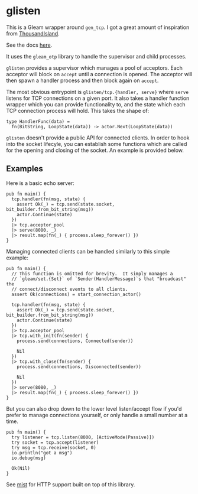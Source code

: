 # glisten

This is a Gleam wrapper around `gen_tcp`. I got a great amount of inspiration
from [ThousandIsland](https://github.com/mtrudel/thousand_island).

See the docs [here](https://hexdocs.pm/glisten/).

It uses the `gleam_otp` library to handle the supervisor and child processes.

`glisten` provides a supervisor which manages a pool of acceptors. Each acceptor
will block on `accept` until a connection is opened.  The acceptor will then
spawn a handler process and then block again on `accept`.

The most obvious entrypoint is `glisten/tcp.{handler, serve}` where `serve`
listens for TCP connections on a given port.  It also takes a handler function
wrapper which you can provide functionality to, and the state which each TCP
connection process will hold.  This takes the shape of:

```gleam
type HandlerFunc(data) =
  fn(BitString, LoopState(data)) -> actor.Next(LoopState(data))
```

`glisten` doesn't provide a public API for connected clients.  In order to hook
into the socket lifecyle, you can establish some functions which are called
for the opening and closing of the socket.  An example is provided below.

## Examples

Here is a basic echo server:

```gleam
pub fn main() {
  tcp.handler(fn(msg, state) {
    assert Ok(_) = tcp.send(state.socket, bit_builder.from_bit_string(msg))
    actor.Continue(state)
  })
  |> tcp.acceptor_pool
  |> serve(8080, _)
  |> result.map(fn(_) { process.sleep_forever() })
}
```

Managing connected clients can be handled similarly to this simple example:

```gleam
pub fn main() {
  // This function is omitted for brevity.  It simply manages a
  // `gleam/set.{Set}` of `Sender(HandlerMessage)`s that "broadcast" the
  // connect/disconnect events to all clients.
  assert Ok(connections) = start_connection_actor()

  tcp.handler(fn(msg, state) {
    assert Ok(_) = tcp.send(state.socket, bit_builder.from_bit_string(msg))
    actor.Continue(state)
  })
  |> tcp.acceptor_pool
  |> tcp.with_init(fn(sender) {
    process.send(connections, Connected(sender))

    Nil
  })
  |> tcp.with_close(fn(sender) {
    process.send(connections, Disconnected(sender))

    Nil
  })
  |> serve(8080, _)
  |> result.map(fn(_) { process.sleep_forever() })
}
```

But you can also drop down to the lower level listen/accept flow if you'd prefer
to manage connections yourself, or only handle a small number at a time.

```gleam
pub fn main() {
  try listener = tcp.listen(8000, [ActiveMode(Passive)])
  try socket = tcp.accept(listener)
  try msg = tcp.receive(socket, 0)
  io.println("got a msg")
  io.debug(msg)

  Ok(Nil)
}
```

See [mist](https://github.com/rawhat/mist) for HTTP support built on top of
this library.
